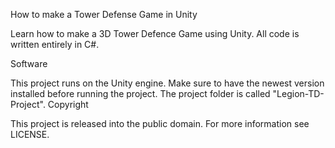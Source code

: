 How to make a Tower Defense Game in Unity

Learn how to make a 3D Tower Defence Game using Unity. All code is written entirely in C#.


Software

This project runs on the Unity engine. Make sure to have the newest version installed before running the project. The project folder is called "Legion-TD-Project".
Copyright

This project is released into the public domain. For more information see LICENSE.